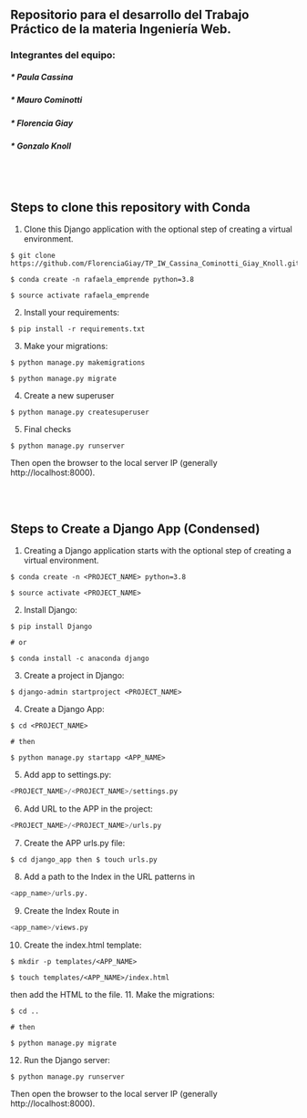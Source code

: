 ## Repositorio para el desarrollo del Trabajo Práctico de la materia Ingeniería Web.
### Integrantes del equipo:
##### * Paula Cassina
##### * Mauro Cominotti
##### * Florencia Giay
##### * Gonzalo Knoll

<br />
<br />

## Steps to clone this repository with Conda
1. Clone this Django application with the optional step of creating a virtual environment.
```console
$ git clone https://github.com/FlorenciaGiay/TP_IW_Cassina_Cominotti_Giay_Knoll.git

$ conda create -n rafaela_emprende python=3.8

$ source activate rafaela_emprende
```
2. Install your requirements:
```console
$ pip install -r requirements.txt
```
3. Make your migrations:
```console
$ python manage.py makemigrations

$ python manage.py migrate
```
4. Create a new superuser
```console
$ python manage.py createsuperuser
```
5. Final checks
```console 
$ python manage.py runserver
```
Then open the browser to the local server IP (generally http://localhost:8000).


<br />
<br />

## Steps to Create a Django App (Condensed)
1. Creating a Django application starts with the optional step of creating a virtual environment.
```console
$ conda create -n <PROJECT_NAME> python=3.8

$ source activate <PROJECT_NAME>
```
2. Install Django: 
```console
$ pip install Django

# or

$ conda install -c anaconda django
```
3. Create a project in Django: 
```console
$ django-admin startproject <PROJECT_NAME>
```
4. Create a Django App: 
```console
$ cd <PROJECT_NAME> 

# then

$ python manage.py startapp <APP_NAME>
```

5. Add app to settings.py: 
```python 
<PROJECT_NAME>/<PROJECT_NAME>/settings.py
```
6. Add URL to the APP in the project: 
```python 
<PROJECT_NAME>/<PROJECT_NAME>/urls.py
```
7. Create the APP urls.py file: 
```console
$ cd django_app then $ touch urls.py
```
8. Add a path to the Index in the URL patterns in 
```python 
<app_name>/urls.py.
```
9. Create the Index Route in 
```python 
<app_name>/views.py
```
10. Create the index.html template: 
```console
$ mkdir -p templates/<APP_NAME> 
```
```console
$ touch templates/<APP_NAME>/index.html
```
then add the HTML to the file.
11. Make the migrations: 
```console
$ cd .. 

# then

$ python manage.py migrate
```
12. Run the Django server: 
```console
$ python manage.py runserver 
```
Then open the browser to the local server IP (generally http://localhost:8000).

